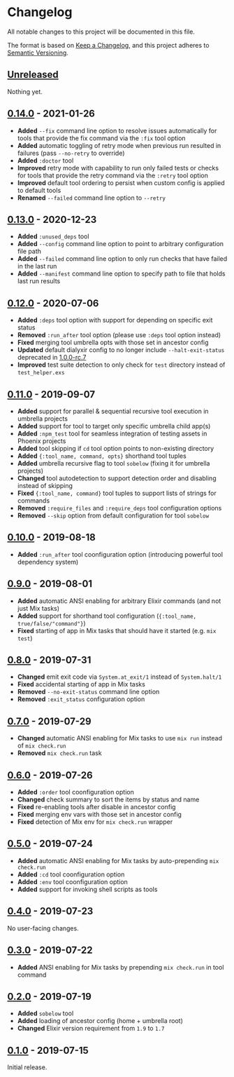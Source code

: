 # Changelog

All notable changes to this project will be documented in this file.

The format is based on [Keep a Changelog](https://keepachangelog.com/en/1.0.0/),
and this project adheres to [Semantic Versioning](https://semver.org/spec/v2.0.0.html).

## [Unreleased]

Nothing yet.

## [0.14.0] - 2021-01-26

- **Added** `--fix` command line option to resolve issues automatically for tools that provide the fix command via the `:fix` tool option
- **Added** automatic toggling of retry mode when previous run resulted in failures (pass `--no-retry` to override)
- **Added** `:doctor` tool
- **Improved** retry mode with capability to run only failed tests or checks for tools that provide the retry command via the `:retry` tool option
- **Improved** default tool ordering to persist when custom config is applied to default tools
- **Renamed** `--failed` command line option to `--retry`

## [0.13.0] - 2020-12-23

- **Added** `:unused_deps` tool
- **Added** `--config` command line option to point to arbitrary configuration file path
- **Added** `--failed` command line option to only run checks that have failed in the last run
- **Added** `--manifest` command line option to specify path to file that holds last run results

## [0.12.0] - 2020-07-06

- **Added** `:deps` tool option with support for depending on specific exit status
- **Removed** `:run_after` tool option (please use `:deps` tool option instead)
- **Fixed** merging tool umbrella opts with those set in ancestor config
- **Updated** default dialyxir config to no longer include `--halt-exit-status` deprecated in
  [1.0.0-rc.7](https://github.com/jeremyjh/dialyxir/blob/master/CHANGELOG.md#100-rc7---2019-09-21)
- **Improved** test suite detection to only check for `test` directory instead of `test_helper.exs`

## [0.11.0] - 2019-09-07

- **Added** support for parallel & sequential recursive tool execution in umbrella projects
- **Added** support for tool to target only specific umbrella child app(s)
- **Added** `:npm_test` tool for seamless integration of testing assets in Phoenix projects
- **Added** tool skipping if `cd` tool option points to non-existing directory
- **Added** `{:tool_name, command, opts}` shorthand tool tuples
- **Added** umbrella recursive flag to tool `sobelow` (fixing it for umbrella projects)
- **Changed** tool autodetection to support detection order and disabling instead of skipping
- **Fixed** `{:tool_name, command}` tool tuples to support lists of strings for commands
- **Removed** `:require_files` and `:require_deps` tool configuration options
- **Removed** `--skip` option from default configuration for tool `sobelow`

## [0.10.0] - 2019-08-18

- **Added** `:run_after` tool coonfiguration option (introducing powerful tool dependency system)

## [0.9.0] - 2019-08-01

- **Added** automatic ANSI enabling for arbitrary Elixir commands (and not just Mix tasks)
- **Added** support for shorthand tool configuration (`{:tool_name, true/false/"command"}`)
- **Fixed** starting of app in Mix tasks that should have it started (e.g. `mix test`)

## [0.8.0] - 2019-07-31

- **Changed** emit exit code via `System.at_exit/1` instead of `System.halt/1`
- **Fixed** accidental starting of app in Mix tasks
- **Removed** `--no-exit-status` command line option
- **Removed** `:exit_status` configuration option

## [0.7.0] - 2019-07-29

- **Changed** automatic ANSI enabling for Mix tasks to use `mix run` instead of `mix check.run`
- **Removed** `mix check.run` task

## [0.6.0] - 2019-07-26

- **Added** `:order` tool coonfiguration option
- **Changed** check summary to sort the items by status and name
- **Fixed** re-enabling tools after disable in ancestor config
- **Fixed** merging env vars with those set in ancestor config
- **Fixed** detection of Mix env for `mix check.run` wrapper

## [0.5.0] - 2019-07-24

- **Added** automatic ANSI enabling for Mix tasks by auto-prepending `mix check.run`
- **Added** `:cd` tool coonfiguration option
- **Added** `:env` tool coonfiguration option
- **Added** support for invoking shell scripts as tools

## [0.4.0] - 2019-07-23

No user-facing changes.

## [0.3.0] - 2019-07-22

- **Added** ANSI enabling for Mix tasks by prepending `mix check.run` in tool command

## [0.2.0] - 2019-07-19

- **Added** `sobelow` tool
- **Added** loading of ancestor config (home + umbrella root)
- **Changed** Elixir version requirement from `1.9` to `1.7`

## [0.1.0] - 2019-07-15

Initial release.

[Unreleased]: https://github.com/karolsluszniak/ex_check/compare/v0.14.0...HEAD
[0.14.0]: https://github.com/karolsluszniak/ex_check/compare/v0.13.0...v0.14.0
[0.13.0]: https://github.com/karolsluszniak/ex_check/compare/v0.12.0...v0.13.0
[0.12.0]: https://github.com/karolsluszniak/ex_check/compare/v0.11.0...v0.12.0
[0.11.0]: https://github.com/karolsluszniak/ex_check/compare/v0.10.0...v0.11.0
[0.10.0]: https://github.com/karolsluszniak/ex_check/compare/v0.9.0...v0.10.0
[0.9.0]: https://github.com/karolsluszniak/ex_check/compare/v0.8.0...v0.9.0
[0.8.0]: https://github.com/karolsluszniak/ex_check/compare/v0.7.0...v0.8.0
[0.7.0]: https://github.com/karolsluszniak/ex_check/compare/v0.6.0...v0.7.0
[0.6.0]: https://github.com/karolsluszniak/ex_check/compare/v0.5.0...v0.6.0
[0.5.0]: https://github.com/karolsluszniak/ex_check/compare/v0.4.0...v0.5.0
[0.4.0]: https://github.com/karolsluszniak/ex_check/compare/v0.3.0...v0.4.0
[0.3.0]: https://github.com/karolsluszniak/ex_check/compare/v0.2.0...v0.3.0
[0.2.0]: https://github.com/karolsluszniak/ex_check/compare/v0.1.0...v0.2.0
[0.1.0]: https://github.com/karolsluszniak/ex_check/releases/tag/v0.1.0
